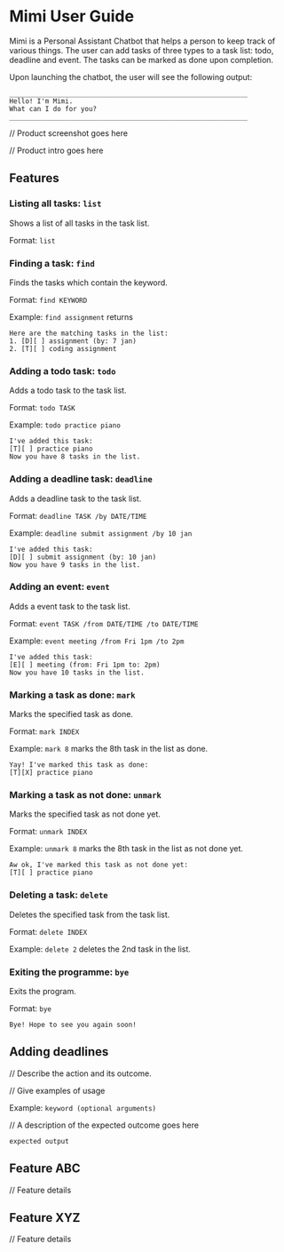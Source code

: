 # Mimi User Guide

Mimi is a Personal Assistant Chatbot that helps a person to keep track of various things.
The user can add tasks of three types to a task list: todo, deadline and event.
The tasks can be marked as done upon completion.

Upon launching the chatbot, the user will see the following output:
```
____________________________________________________________
Hello! I'm Mimi.
What can I do for you?
____________________________________________________________
```

// Product screenshot goes here

// Product intro goes here

## Features

### Listing all tasks: `list`

Shows a list of all tasks in the task list.

Format: `list`


### Finding a task: `find`

Finds the tasks which contain the keyword.

Format: `find KEYWORD`

Example: `find assignment` returns
```
Here are the matching tasks in the list:
1. [D][ ] assignment (by: 7 jan)
2. [T][ ] coding assignment
```


### Adding a todo task: `todo`

Adds a todo task to the task list.

Format: `todo TASK`

Example: `todo practice piano`
```
I've added this task:
[T][ ] practice piano
Now you have 8 tasks in the list.
```

### Adding a deadline task: `deadline`

Adds a deadline task to the task list.

Format: `deadline TASK /by DATE/TIME`

Example: `deadline submit assignment /by 10 jan`
```
I've added this task:
[D][ ] submit assignment (by: 10 jan)
Now you have 9 tasks in the list.
```


### Adding an event: `event`

Adds a event task to the task list.

Format: `event TASK /from DATE/TIME /to DATE/TIME`

Example: `event meeting /from Fri 1pm /to 2pm`
```
I've added this task:
[E][ ] meeting (from: Fri 1pm to: 2pm)
Now you have 10 tasks in the list.
```


### Marking a task as done: `mark`

Marks the specified task as done.

Format: `mark INDEX`

Example: `mark 8` marks the 8th task in the list as done.
```
Yay! I've marked this task as done:
[T][X] practice piano
```


### Marking a task as not done: `unmark`

Marks the specified task as not done yet.

Format: `unmark INDEX`

Example: `unmark 8` marks the 8th task in the list as not done yet.
```
Aw ok, I've marked this task as not done yet:
[T][ ] practice piano
```


### Deleting a task: `delete`

Deletes the specified task from the task list.

Format: `delete INDEX`

Example: `delete 2` deletes the 2nd task in the list.


### Exiting the programme: `bye`

Exits the program.

Format: `bye`
```
Bye! Hope to see you again soon!
```




## Adding deadlines

// Describe the action and its outcome.

// Give examples of usage

Example: `keyword (optional arguments)`

// A description of the expected outcome goes here

```
expected output
```

## Feature ABC

// Feature details


## Feature XYZ

// Feature details